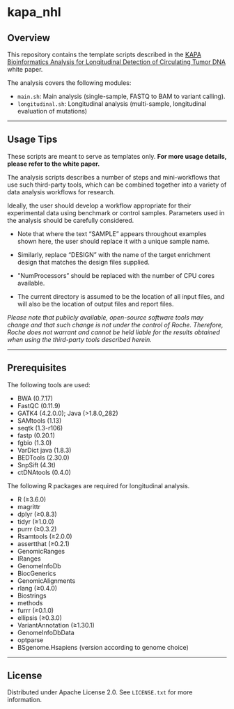 # kapa_nhl

## Overview
This repository contains the template scripts described in the [KAPA Bioinformatics Analysis for Longitudinal Detection of Circulating Tumor DNA](https://example.com) white paper. 

The analysis covers the following modules:
* `main.sh`: Main analysis (single-sample, FASTQ to BAM to variant calling). 
* `longitudinal.sh`: Longitudinal analysis (multi-sample, longitudinal evaluation of mutations)

---

## Usage Tips

These scripts are meant to serve as templates only. **For more usage details, please refer to the white paper.**

The analysis scripts describes a number of steps and mini-workflows that use such third-party tools, which can be combined together into a variety of data analysis workflows for research.

Ideally, the user should develop a workflow appropriate for their experimental data using benchmark or control samples. Parameters used in the analysis should be carefully considered. 

- Note that where the text “SAMPLE” appears throughout examples shown here, the user should replace it with a unique sample name. 

- Similarly, replace “DESIGN” with the name of the target enrichment design that matches the design files supplied. 

- "NumProcessors” should be replaced with the number of CPU cores available.

- The current directory is assumed to be the location of all input files, and will also be the location of output files and report files. 

_Please note that publicly available, open-source software tools may
change and that such change is not under the control of Roche.
Therefore, Roche does not warrant and cannot be held liable for the
results obtained when using the third-party tools described herein._

---

## Prerequisites
The following tools are used:  
- BWA (0.7.17)
- FastQC (0.11.9) 
- GATK4 (4.2.0.0); Java (>1.8.0_282) 
- SAMtools (1.13)
- seqtk (1.3-r106) 
- fastp (0.20.1) 
- fgbio (1.3.0)
- VarDict java (1.8.3)
- BEDTools (2.30.0) 
- SnpSift (4.3t) 
- ctDNAtools (0.4.0)

The following R packages are required for longitudinal analysis. 
- R (≥3.6.0)
- magrittr
- dplyr (≥0.8.3)
- tidyr (≥1.0.0)
- purrr (≥0.3.2)
- Rsamtools (≥2.0.0)
- assertthat (≥0.2.1)
- GenomicRanges
- IRanges
- GenomeInfoDb
- BiocGenerics
- GenomicAlignments
- rlang (≥0.4.0)
- Biostrings
- methods
- furrr (≥0.1.0)
- ellipsis (≥0.3.0)
- VariantAnnotation (≥1.30.1)
- GenomeInfoDbData
- optparse
- BSgenome.Hsapiens (version according to genome choice)

---

## License
Distributed under Apache License 2.0. See `LICENSE.txt` for more information.

